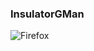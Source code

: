 ### InsulatorGMan
![Firefox](https://img.shields.io/badge/Firefox-FF7139?style=for-the-badge&logo=Firefox-Browser&logoColor=white)
